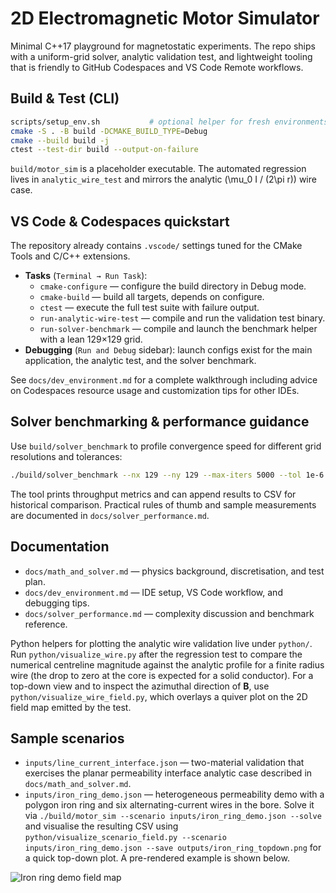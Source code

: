 # 2D Electromagnetic Motor Simulator

Minimal C++17 playground for magnetostatic experiments. The repo ships with a
uniform-grid solver, analytic validation test, and lightweight tooling that is
friendly to GitHub Codespaces and VS Code Remote workflows.

## Build & Test (CLI)

```bash
scripts/setup_env.sh           # optional helper for fresh environments
cmake -S . -B build -DCMAKE_BUILD_TYPE=Debug
cmake --build build -j
ctest --test-dir build --output-on-failure
```

`build/motor_sim` is a placeholder executable. The automated regression lives
in `analytic_wire_test` and mirrors the analytic \(\mu_0 I / (2\pi r)\) wire case.

## VS Code & Codespaces quickstart

The repository already contains `.vscode/` settings tuned for the CMake Tools
and C/C++ extensions.

* **Tasks** (`Terminal → Run Task`):
  * `cmake-configure` — configure the build directory in Debug mode.
  * `cmake-build` — build all targets, depends on configure.
  * `ctest` — execute the full test suite with failure output.
  * `run-analytic-wire-test` — compile and run the validation test binary.
  * `run-solver-benchmark` — compile and launch the benchmark helper with a
    lean 129×129 grid.
* **Debugging** (`Run and Debug` sidebar): launch configs exist for the main
  application, the analytic test, and the solver benchmark.

See `docs/dev_environment.md` for a complete walkthrough including advice on
Codespaces resource usage and customization tips for other IDEs.

## Solver benchmarking & performance guidance

Use `build/solver_benchmark` to profile convergence speed for different grid
resolutions and tolerances:

```bash
./build/solver_benchmark --nx 129 --ny 129 --max-iters 5000 --tol 1e-6
```

The tool prints throughput metrics and can append results to CSV for historical
comparison. Practical rules of thumb and sample measurements are documented in
`docs/solver_performance.md`.

## Documentation

* `docs/math_and_solver.md` — physics background, discretisation, and test plan.
* `docs/dev_environment.md` — IDE setup, VS Code workflow, and debugging tips.
* `docs/solver_performance.md` — complexity discussion and benchmark reference.

Python helpers for plotting the analytic wire validation live under
`python/`. Run `python/visualize_wire.py` after the regression test to compare
the numerical centreline magnitude against the analytic profile for a finite
radius wire (the drop to zero at the core is expected for a solid conductor).
For a top-down view and to inspect the azimuthal direction of **B**, use
`python/visualize_wire_field.py`, which overlays a quiver plot on the 2D field
map emitted by the test.

## Sample scenarios

* `inputs/line_current_interface.json` — two-material validation that exercises
  the planar permeability interface analytic case described in
  `docs/math_and_solver.md`.
* `inputs/iron_ring_demo.json` — heterogeneous permeability demo with a polygon
  iron ring and six alternating-current wires in the bore. Solve it via
  `./build/motor_sim --scenario inputs/iron_ring_demo.json --solve` and visualise
  the resulting CSV using `python/visualize_scenario_field.py --scenario
  inputs/iron_ring_demo.json --save outputs/iron_ring_topdown.png` for a quick
  top-down plot. A pre-rendered example is shown below.

![Iron ring demo field map](docs/images/iron_ring_topdown.png)
